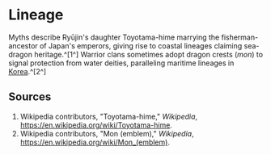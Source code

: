 # Lineage

Myths describe Ryūjin's daughter Toyotama-hime marrying the fisherman-ancestor of Japan's emperors, giving rise to coastal lineages claiming sea-dragon heritage.^[1^] Warrior clans sometimes adopt dragon crests (*mon*) to signal protection from water deities, paralleling maritime lineages in [Korea](../../Korea/Lineage/README.md).^[2^]

## Sources
1. Wikipedia contributors, "Toyotama-hime," *Wikipedia*, <https://en.wikipedia.org/wiki/Toyotama-hime>.
2. Wikipedia contributors, "Mon (emblem)," *Wikipedia*, <https://en.wikipedia.org/wiki/Mon_(emblem)>.
